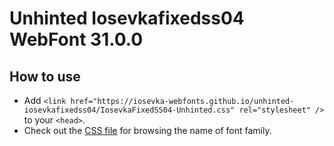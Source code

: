 # Unhinted Iosevkafixedss04 WebFont 31.0.0

## How to use

- Add `<link href="https://iosevka-webfonts.github.io/unhinted-iosevkafixedss04/IosevkaFixedSS04-Unhinted.css" rel="stylesheet" />` to your `<head>`.
- Check out the [CSS file](./IosevkaFixedSS04-Unhinted.css) for browsing the name of font family.
